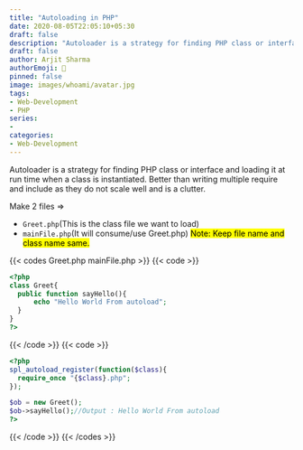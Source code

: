 ```yaml
---
title: "Autoloading in PHP"
date: 2020-08-05T22:05:10+05:30
draft: false
description: "Autoloader is a strategy for finding PHP class or interface and loading it at run time when a class is instantiated. Better than writing multiple require and include as they do not scale well and is a clutter"
draft: false
author: Arjit Sharma
authorEmoji: 🤖
pinned: false
image: images/whoami/avatar.jpg
tags:
- Web-Development
- PHP
series:
- 
categories:
- Web-Development
---
```


Autoloader is a strategy for finding PHP class or interface and loading it at run time when a class is instantiated. Better than writing multiple require and include as they do not scale well and is a clutter.

Make 2 files ⇒ 
- `Greet.php`(This is the class file we want to load) 
- `mainFile.php`(It will consume/use Greet.php)
<mark> Note: Keep file name and class name same. </mark>

{{< codes Greet.php mainFile.php >}}
  {{< code >}}
  ```php
<?php
class Greet{
    public function sayHello(){
        echo "Hello World From autoload";
    }
}
?>
  ```
  {{< /code >}}
  {{< code >}}
  ```php
<?php
spl_autoload_register(function($class){
    require_once "{$class}.php";
});

$ob = new Greet();
$ob->sayHello();//Output : Hello World From autoload
?>

  ```
  {{< /code >}}
{{< /codes >}}